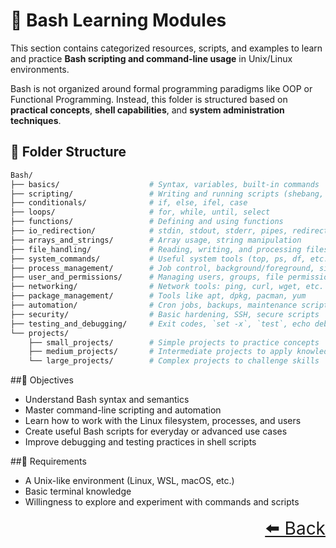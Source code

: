 # 🐚 Bash Learning Modules  

This section contains categorized resources, scripts, and examples to learn and practice **Bash scripting and command-line usage** in Unix/Linux environments.

Bash is not organized around formal programming paradigms like OOP or Functional Programming. Instead, this folder is structured based on **practical concepts**, **shell capabilities**, and **system administration techniques**.

## 📂 Folder Structure

```bash
Bash/
├── basics/                    # Syntax, variables, built-in commands
├── scripting/                 # Writing and running scripts (shebang, permissions)
├── conditionals/              # if, else, ifel, case
├── loops/                     # for, while, until, select
├── functions/                 # Defining and using functions
├── io_redirection/            # stdin, stdout, stderr, pipes, redirection operators
├── arrays_and_strings/        # Array usage, string manipulation
├── file_handling/             # Reading, writing, and processing files
├── system_commands/           # Useful system tools (top, ps, df, etc.)
├── process_management/        # Job control, background/foreground, signals
├── user_and_permissions/      # Managing users, groups, file permissions
├── networking/                # Network tools: ping, curl, wget, etc.
├── package_management/        # Tools like apt, dpkg, pacman, yum
├── automation/                # Cron jobs, backups, maintenance scripts
├── security/                  # Basic hardening, SSH, secure scripts
├── testing_and_debugging/     # Exit codes, `set -x`, `test`, echo debugging
└── projects/
    ├── small_projects/        # Simple projects to practice concepts
    ├── medium_projects/       # Intermediate projects to apply knowledge
    └── large_projects/        # Complex projects to challenge skills


```

##🎯 Objectives

- Understand Bash syntax and semantics
- Master command-line scripting and automation
- Learn how to work with the Linux filesystem, processes, and users
- Create useful Bash scripts for everyday or advanced use cases
- Improve debugging and testing practices in shell scripts

##📌 Requirements

- A Unix-like environment (Linux, WSL, macOS, etc.)
- Basic terminal knowledge
- Willingness to explore and experiment with commands and scripts

<div align="right" style="font-size: 2em;">
    <a href="../README.md">⬅️ Back</a>
</div>

